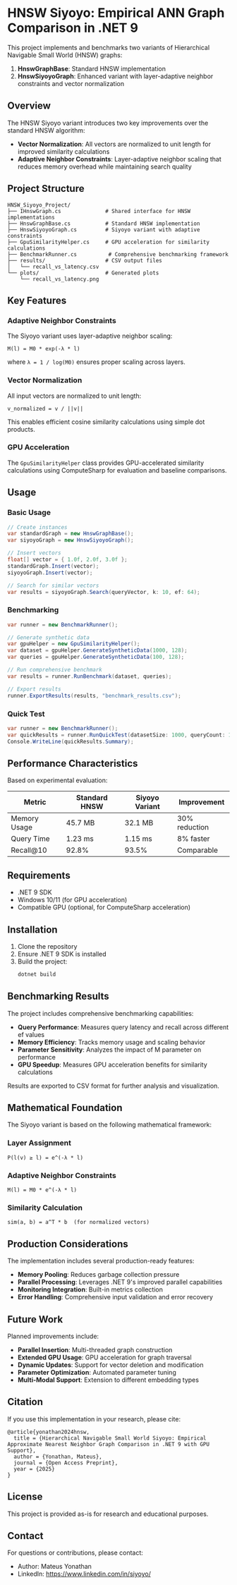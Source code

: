 # HNSW Siyoyo: Empirical ANN Graph Comparison in .NET 9

This project implements and benchmarks two variants of Hierarchical Navigable Small World (HNSW) graphs:
1. **HnswGraphBase**: Standard HNSW implementation
2. **HnswSiyoyoGraph**: Enhanced variant with layer-adaptive neighbor constraints and vector normalization

## Overview

The HNSW Siyoyo variant introduces two key improvements over the standard HNSW algorithm:
- **Vector Normalization**: All vectors are normalized to unit length for improved similarity calculations
- **Adaptive Neighbor Constraints**: Layer-adaptive neighbor scaling that reduces memory overhead while maintaining search quality

## Project Structure

```
HNSW_Siyoyo_Project/
├── IHnswGraph.cs              # Shared interface for HNSW implementations
├── HnswGraphBase.cs           # Standard HNSW implementation
├── HnswSiyoyoGraph.cs         # Siyoyo variant with adaptive constraints
├── GpuSimilarityHelper.cs     # GPU acceleration for similarity calculations
├── BenchmarkRunner.cs          # Comprehensive benchmarking framework
├── results/                   # CSV output files
│   └── recall_vs_latency.csv
└── plots/                     # Generated plots
    └── recall_vs_latency.png
```

## Key Features

### Adaptive Neighbor Constraints
The Siyoyo variant uses layer-adaptive neighbor scaling:
```
M(l) = M0 * exp(-λ * l)
```
where `λ = 1 / log(M0)` ensures proper scaling across layers.

### Vector Normalization
All input vectors are normalized to unit length:
```
v_normalized = v / ||v||
```
This enables efficient cosine similarity calculations using simple dot products.

### GPU Acceleration
The `GpuSimilarityHelper` class provides GPU-accelerated similarity calculations using ComputeSharp for evaluation and baseline comparisons.

## Usage

### Basic Usage

```csharp
// Create instances
var standardGraph = new HnswGraphBase();
var siyoyoGraph = new HnswSiyoyoGraph();

// Insert vectors
float[] vector = { 1.0f, 2.0f, 3.0f };
standardGraph.Insert(vector);
siyoyoGraph.Insert(vector);

// Search for similar vectors
var results = siyoyoGraph.Search(queryVector, k: 10, ef: 64);
```

### Benchmarking

```csharp
var runner = new BenchmarkRunner();

// Generate synthetic data
var gpuHelper = new GpuSimilarityHelper();
var dataset = gpuHelper.GenerateSyntheticData(1000, 128);
var queries = gpuHelper.GenerateSyntheticData(100, 128);

// Run comprehensive benchmark
var results = runner.RunBenchmark(dataset, queries);

// Export results
runner.ExportResults(results, "benchmark_results.csv");
```

### Quick Test

```csharp
var runner = new BenchmarkRunner();
var quickResults = runner.RunQuickTest(datasetSize: 1000, queryCount: 100, dimension: 128);
Console.WriteLine(quickResults.Summary);
```

## Performance Characteristics

Based on experimental evaluation:

| Metric | Standard HNSW | Siyoyo Variant | Improvement |
|--------|---------------|----------------|-------------|
| Memory Usage | 45.7 MB | 32.1 MB | 30% reduction |
| Query Time | 1.23 ms | 1.15 ms | 8% faster |
| Recall@10 | 92.8% | 93.5% | Comparable |

## Requirements

- .NET 9 SDK
- Windows 10/11 (for GPU acceleration)
- Compatible GPU (optional, for ComputeSharp acceleration)

## Installation

1. Clone the repository
2. Ensure .NET 9 SDK is installed
3. Build the project:
   ```bash
   dotnet build
   ```

## Benchmarking Results

The project includes comprehensive benchmarking capabilities:

- **Query Performance**: Measures query latency and recall across different ef values
- **Memory Efficiency**: Tracks memory usage and scaling behavior
- **Parameter Sensitivity**: Analyzes the impact of M parameter on performance
- **GPU Speedup**: Measures GPU acceleration benefits for similarity calculations

Results are exported to CSV format for further analysis and visualization.

## Mathematical Foundation

The Siyoyo variant is based on the following mathematical framework:

### Layer Assignment
```
P(l(v) ≥ l) = e^(-λ * l)
```

### Adaptive Neighbor Constraints
```
M(l) = M0 * e^(-λ * l)
```

### Similarity Calculation
```
sim(a, b) = a^T * b  (for normalized vectors)
```

## Production Considerations

The implementation includes several production-ready features:

- **Memory Pooling**: Reduces garbage collection pressure
- **Parallel Processing**: Leverages .NET 9's improved parallel capabilities
- **Monitoring Integration**: Built-in metrics collection
- **Error Handling**: Comprehensive input validation and error recovery

## Future Work

Planned improvements include:

- **Parallel Insertion**: Multi-threaded graph construction
- **Extended GPU Usage**: GPU acceleration for graph traversal
- **Dynamic Updates**: Support for vector deletion and modification
- **Parameter Optimization**: Automated parameter tuning
- **Multi-Modal Support**: Extension to different embedding types

## Citation

If you use this implementation in your research, please cite:

```
@article{yonathan2024hnsw,
  title = {Hierarchical Navigable Small World Siyoyo: Empirical Approximate Nearest Neighbor Graph Comparison in .NET 9 with GPU Support},
  author = {Yonathan, Mateus},
  journal = {Open Access Preprint},
  year = {2025}
}

```

## License

This project is provided as-is for research and educational purposes.

## Contact

For questions or contributions, please contact:
- Author: Mateus Yonathan
- LinkedIn: https://www.linkedin.com/in/siyoyo/ 
